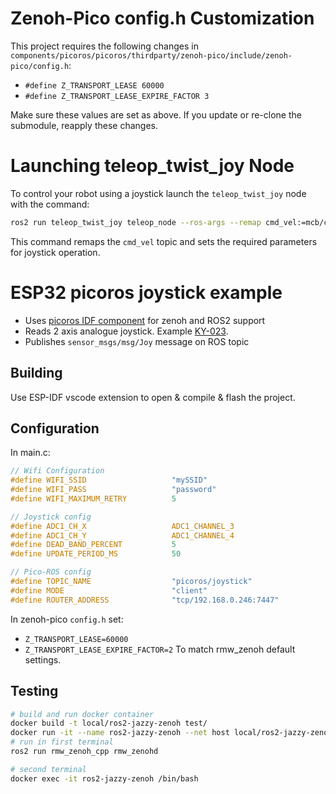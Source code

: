 # Zenoh-Pico config.h Customization

This project requires the following changes in `components/picoros/picoros/thirdparty/zenoh-pico/include/zenoh-pico/config.h`:

- `#define Z_TRANSPORT_LEASE 60000`
- `#define Z_TRANSPORT_LEASE_EXPIRE_FACTOR 3`

Make sure these values are set as above. If you update or re-clone the submodule, reapply these changes.
# Launching teleop_twist_joy Node

To control your robot using a joystick launch the `teleop_twist_joy` node with the command:

```bash
ros2 run teleop_twist_joy teleop_node --ros-args --remap cmd_vel:=mcb/cmd_vel -p require_enable_button:=false -p axis_linear.x:=0 -p axis_angular.yaw:=1
```

This command remaps the `cmd_vel` topic and sets the required parameters for joystick operation.
# ESP32 picoros joystick example
- Uses [picoros IDF component](https://github.com/Pico-ROS/picoros-espidf-component) for zenoh and ROS2 support
- Reads 2 axis analogue joystick. Example [KY-023](https://www.amazon.com/Joystick-Sensor-Module-Controller-KY-023/dp/B08681VNJ4).
- Publishes `sensor_msgs/msg/Joy` message on ROS topic

## Building

Use ESP-IDF vscode extension to open & compile & flash the project.

## Configuration

In main.c:

```c
// Wifi Configuration
#define WIFI_SSID                   "mySSID"
#define WIFI_PASS                   "password"
#define WIFI_MAXIMUM_RETRY          5

// Joystick config
#define ADC1_CH_X                   ADC1_CHANNEL_3
#define ADC1_CH_Y                   ADC1_CHANNEL_4
#define DEAD_BAND_PERCENT           5
#define UPDATE_PERIOD_MS            50

// Pico-ROS config
#define TOPIC_NAME                  "picoros/joystick"
#define MODE                        "client"
#define ROUTER_ADDRESS              "tcp/192.168.0.246:7447"

```

In zenoh-pico `config.h` set:
- `Z_TRANSPORT_LEASE=60000`
- `Z_TRANSPORT_LEASE_EXPIRE_FACTOR=2`
To match rmw_zenoh default settings.

## Testing
```sh
# build and run docker container
docker build -t local/ros2-jazzy-zenoh test/
docker run -it --name ros2-jazzy-zenoh --net host local/ros2-jazzy-zenoh
# run in first terminal
ros2 run rmw_zenoh_cpp rmw_zenohd

# second terminal
docker exec -it ros2-jazzy-zenoh /bin/bash
```
